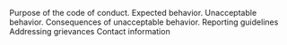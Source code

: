 Purpose of the code of conduct.
Expected behavior.
Unacceptable behavior.
Consequences of unacceptable behavior.
Reporting guidelines
Addressing grievances
Contact information
